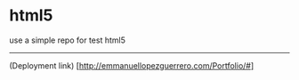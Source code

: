 html5
=====

use a simple repo for test html5
***
(Deployment link) [http://emmanuellopezguerrero.com/Portfolio/#]

